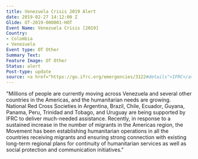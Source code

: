 ```yaml
---
title: Venezuela Crisis 2019 Alert
date: 2019-02-27 14:12:00 Z
Glide: OT-2019-000001-HOT
Event Name: Venezuela Crisis [2019]
Country:
- Colombia
- Venezuela
Event type: OT Other
Summary Text: 
Feature Image: OT Other
Status: alert
Post-type: update
source: <a href="https://go.ifrc.org/emergencies/3122#details">IFRC</a>
---
```


"Millions of people are currently moving across Venezuela and several other countries in the Americas, and the humanitarian needs are growing. National Red Cross Societies in Argentina, Brazil, Chile, Ecuador, Guyana, Panama, Peru, Trinidad and Tobago, and Uruguay are being supported by IFRC to deliver much-needed assistance. Recently, in response to a sustained increase in the number of migrants in the Americas region, the Movement has been establishing humanitarian operations in all the countries receiving migrants and ensuring strong connection with existing long-term regional plans for continuity of humanitarian services as well as social protection and communication initiatives."